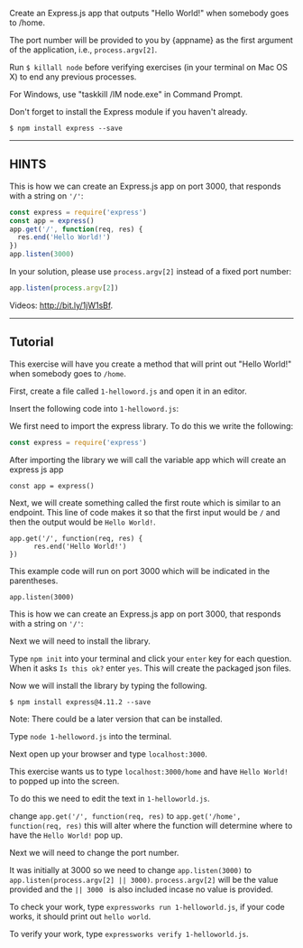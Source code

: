 Create an Express.js app that outputs "Hello World!" when somebody goes to /home.

The port number will be provided to you by {appname} as the first argument of
the application, i.e., `process.argv[2]`.

Run `$ killall node`  before verifying exercises (in your terminal on Mac OS X) to end any previous processes.

For Windows, use "taskkill /IM node.exe" in Command Prompt.

Don't forget to install the Express module if you haven't already.

```
$ npm install express --save
```

-----------------------------

## HINTS

This is how we can create an Express.js app on port 3000, that responds with
a string on `'/'`:

```js
const express = require('express')
const app = express()
app.get('/', function(req, res) {
  res.end('Hello World!')
})
app.listen(3000)
```

In your solution, please use `process.argv[2]` instead of a fixed port number:

```js
app.listen(process.argv[2])
```

Videos: http://bit.ly/1jW1sBf.

-----------------------------

## Tutorial

This exercise will have you create a method that will print out "Hello World!" when somebody goes to `/home`.

First, create a file called ```1-helloword.js``` and open it in an editor.

Insert the following code into ```1-helloword.js```:

We first need to import the express library. To do this we write the following:

```js
const express = require('express') 
```
After importing the library we will call the variable app which will create an express js app

```
const app = express()
```

Next, we will create something called the first route which is similar to an endpoint. This line of code makes it so that the first input would be `/` and then the output would be `Hello World!`.


```
app.get('/', function(req, res) {
      res.end('Hello World!')
})
```

This example code will run on port 3000 which will be indicated in the parentheses.

 
 ```
app.listen(3000)
```

This is how we can create an Express.js app on port 3000, that responds with
a string on `'/'`:

Next we will need to install the library.

Type ``npm init`` into your terminal and click your `enter` key for each question.
When it asks ``Is this ok?`` enter `yes`.
This will create the packaged json files.

Now we will install the library by typing the following.

```
$ npm install express@4.11.2 --save
```

Note: There could be a later version that can be installed.

Type ``node 1-helloword.js`` into the terminal.

Next open up your browser and type ``localhost:3000``.

This exercise wants us to type ``localhost:3000/home`` and have ``Hello World!`` to popped up into the screen.

To do this we need to edit the text in ``1-helloworld.js``.

change ``app.get('/', function(req, res)`` to ``app.get('/home', function(req, res)``
this will alter where the function will determine where to have the `Hello World!` pop up.

Next we will need to change the port number.

It was initially at 3000 so we need to change ``app.listen(3000)`` to ``app.listen(process.argv[2] || 3000)``. 
``process.argv[2]`` will be the value provided and the ``|| 3000 `` is also included incase no value is provided.

To check your work, type `expressworks run 1-helloworld.js`, if your code works, it should print out `hello world`.

To verify your work, type `expressworks verify 1-helloworld.js`.
